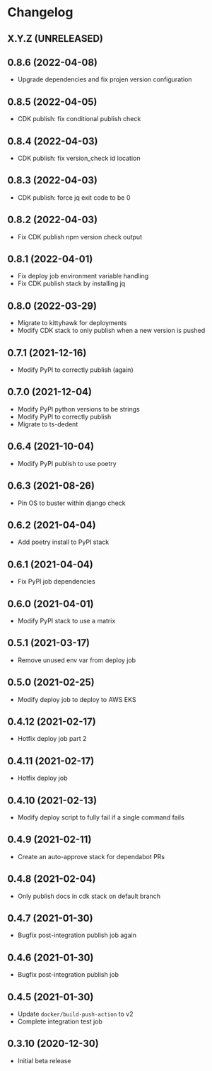 # Changelog

## X.Y.Z (UNRELEASED)

## 0.8.6 (2022-04-08)

* Upgrade dependencies and fix projen version configuration

## 0.8.5 (2022-04-05)

* CDK publish: fix conditional publish check

## 0.8.4 (2022-04-03)

* CDK publish: fix version_check id location

## 0.8.3 (2022-04-03)

* CDK publish: force jq exit code to be 0

## 0.8.2 (2022-04-03)

* Fix CDK publish npm version check output

## 0.8.1 (2022-04-01)

* Fix deploy job environment variable handling
* Fix CDK publish stack by installing jq

## 0.8.0 (2022-03-29)

* Migrate to kittyhawk for deployments
* Modify CDK stack to only publish when a new version is pushed

## 0.7.1 (2021-12-16)

* Modify PyPI to correctly publish (again)

## 0.7.0 (2021-12-04)

* Modify PyPI python versions to be strings
* Modify PyPI to correctly publish
* Migrate to ts-dedent

## 0.6.4 (2021-10-04)

* Modify PyPI publish to use poetry

## 0.6.3 (2021-08-26)

* Pin OS to buster within django check

## 0.6.2 (2021-04-04)

* Add poetry install to PyPI stack

## 0.6.1 (2021-04-04)

* Fix PyPI job dependencies

## 0.6.0 (2021-04-01)

* Modify PyPI stack to use a matrix

## 0.5.1 (2021-03-17)

* Remove unused env var from deploy job

## 0.5.0 (2021-02-25)

* Modify deploy job to deploy to AWS EKS

## 0.4.12 (2021-02-17)

* Hotfix deploy job part 2

## 0.4.11 (2021-02-17)

* Hotfix deploy job

## 0.4.10 (2021-02-13)

* Modify deploy script to fully fail if a single command fails

## 0.4.9 (2021-02-11)

* Create an auto-approve stack for dependabot PRs

## 0.4.8 (2021-02-04)

* Only publish docs in cdk stack on default branch

## 0.4.7 (2021-01-30)

* Bugfix post-integration publish job again

## 0.4.6 (2021-01-30)

* Bugfix post-integration publish job

## 0.4.5 (2021-01-30)

* Update `docker/build-push-action` to v2
* Complete integration test job

## 0.3.10 (2020-12-30)

* Initial beta release
